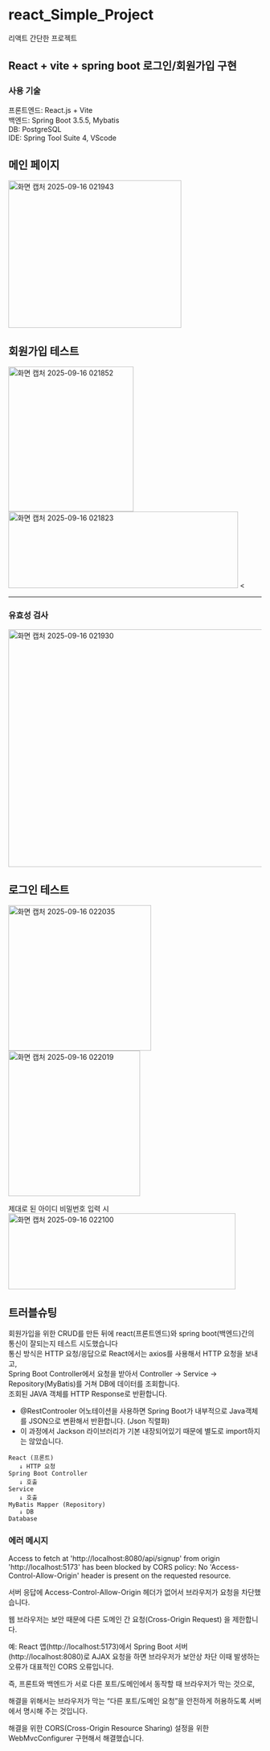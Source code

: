 # react_Simple_Project
리액트 간단한 프로젝트

## React + vite + spring boot 로그인/회원가입 구현

### 사용 기술
프론트엔드: React.js + Vite<br>
백엔드: Spring Boot 3.5.5, Mybatis<br>
DB: PostgreSQL<br>
IDE: Spring Tool Suite 4, VScode<br>

## 메인 페이지
<img width="344" height="293" alt="화면 캡처 2025-09-16 021943" src="https://github.com/user-attachments/assets/405d97c1-6326-41e7-a8fd-1a674e8404ce" />

## 회원가입 테스트
<img width="249" height="288" alt="화면 캡처 2025-09-16 021852" src="https://github.com/user-attachments/assets/c9e88f0d-51b2-454a-b64d-d6d4621a56af" />
<img width="457" height="152" alt="화면 캡처 2025-09-16 021823" src="https://github.com/user-attachments/assets/269b30a3-24a6-4ac0-aecd-fd60831072a3" />
<<hr>

### 유효성 검사
<img width="614" height="472" alt="화면 캡처 2025-09-16 021930" src="https://github.com/user-attachments/assets/18096544-3bbc-43da-8ea3-7e4e724b5324" />

## 로그인 테스트
<img width="284" height="289" alt="화면 캡처 2025-09-16 022035" src="https://github.com/user-attachments/assets/f9cc60aa-5db4-47d8-bcab-f958973393ff" />
<img width="262" height="289" alt="화면 캡처 2025-09-16 022019" src="https://github.com/user-attachments/assets/04a10245-4b44-4419-a1a5-25e7c3711190" />

제대로 된 아이디 비밀번호 입력 시<br>
<img width="452" height="151" alt="화면 캡처 2025-09-16 022100" src="https://github.com/user-attachments/assets/084fe6a9-6615-45ae-afca-1c01c9a2fd4d" />

## 트러블슈팅
회원가입을 위한 CRUD를 만든 뒤에 react(프론트엔드)와 spring boot(백엔드)간의 통신이 잘되는지 테스트 시도했습니다<br>
통신 방식은 HTTP 요청/응답으로 React에서는 axios를 사용해서 HTTP 요청을 보내고,<br>
Spring Boot Controller에서 요청을 받아서 Controller → Service → Repository(MyBatis)를 거쳐 DB에 데이터를 조회합니다.<br>
조회된 JAVA 객체를 HTTP Response로 반환합니다.<br>
+ @RestControoler 어노테이션을 사용하면 Spring Boot가 내부적으로 Java객체를 JSON으로 변환해서 반환합니다. (Json 직렬화)<br>
+ 이 과정에서 Jackson 라이브러리가 기본 내장되어있기 때문에 별도로 import하지는 않았습니다.
```
React (프론트)
   ↓ HTTP 요청
Spring Boot Controller
   ↓ 호출
Service
   ↓ 호출
MyBatis Mapper (Repository)
   ↓ DB
Database
```

### 에러 메시지
Access to fetch at 'http://localhost:8080/api/signup' from origin 'http://localhost:5173' has been blocked by CORS policy: 
No 'Access-Control-Allow-Origin' header is present on the requested resource.

서버 응답에 Access-Control-Allow-Origin 헤더가 없어서 브라우저가 요청을 차단했습니다.

웹 브라우저는 보안 때문에 다른 도메인 간 요청(Cross-Origin Request) 을 제한합니다.

예: React 앱(http://localhost:5173)에서 Spring Boot 서버(http://localhost:8080)로 AJAX 요청을 하면 브라우저가 보안상 차단 이때 발생하는 오류가 대표적인 CORS 오류입니다.

즉, 프론트와 백엔드가 서로 다른 포트/도메인에서 동작할 때 브라우저가 막는 것으로,

해결을 위해서는 브라우저가 막는 “다른 포트/도메인 요청”을 안전하게 허용하도록 서버에서 명시해 주는 것입니다.

해결을 위한 CORS(Cross-Origin Resource Sharing) 설정을 위한 WebMvcConfigurer 구현해서 해결했습니다.
